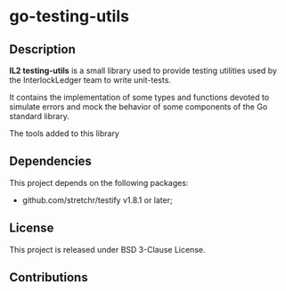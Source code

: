 # go-testing-utils

## Description

**IL2 testing-utils** is a small library used to provide testing utilities used
by the InterlockLedger team to write unit-tests.

It contains the implementation of some types and functions devoted to simulate
errors and mock the behavior of some components of the Go standard library.

The tools added to this library

## Dependencies

This project depends on the following packages:

- github.com/stretchr/testify v1.8.1 or later;

## License

This project is released under BSD 3-Clause License.

## Contributions


